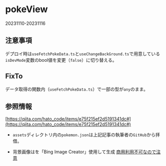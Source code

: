 # pokeView
20231110-20231116

## 注意事項
デプロイ時は`useFetchPokeData.ts`と`useChangeBackGround.ts`で用意している`isDevMode`変数のbool値を変更（`false`）に切り替える。

## FixTo
データ取得の関数内（`useFetchPokeData.ts`）で一部の型が`any`のまま。

## 参照情報
[https://qiita.com/hato_code/items/e75f215ef2d5191341dc#](https://qiita.com/hato_code/items/e75f215ef2d5191341dc#)
- `assets`ディレクトリ内の`pokemon.json`は上記記事の執筆者の`GitHub`から拝借。

- 背景画像はを「Bing Image Creator」使用して生成
[商用利用不可なので注意](https://forest.watch.impress.co.jp/docs/serial/yajiuma/1543573.html)
